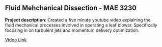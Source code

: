 ## Fluid Mehchanical Dissection - MAE 3230

**Project description:** Created a five minute youtube video explaining the fluid mechanical processes involved in operating a leaf blower. Specifically focosing in on turbulent jets and momentum delivery optimization. 

[Video Link](https://www.youtube.com/watch?v=gK_cc0ee8ls/)

